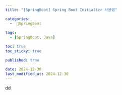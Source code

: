 ```yaml
---
title: "[SpringBoot] Spring Boot Initializr 사용법"

categories:
  -  SpringBoot
  
tags:
  - [SpringBoot, Java]

toc: true
toc_sticky: true

published: true

date: 2024-12-30
last_modified_at: 2024-12-30
---
```


dd